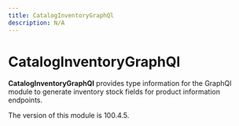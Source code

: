 ```yaml
---
title: CatalogInventoryGraphQl
description: N/A
---
```


# CatalogInventoryGraphQl

**CatalogInventoryGraphQl** provides type information for the GraphQl module
to generate inventory stock fields for product information endpoints.

<InlineAlert slots="text" />
The version of this module is 100.4.5.
